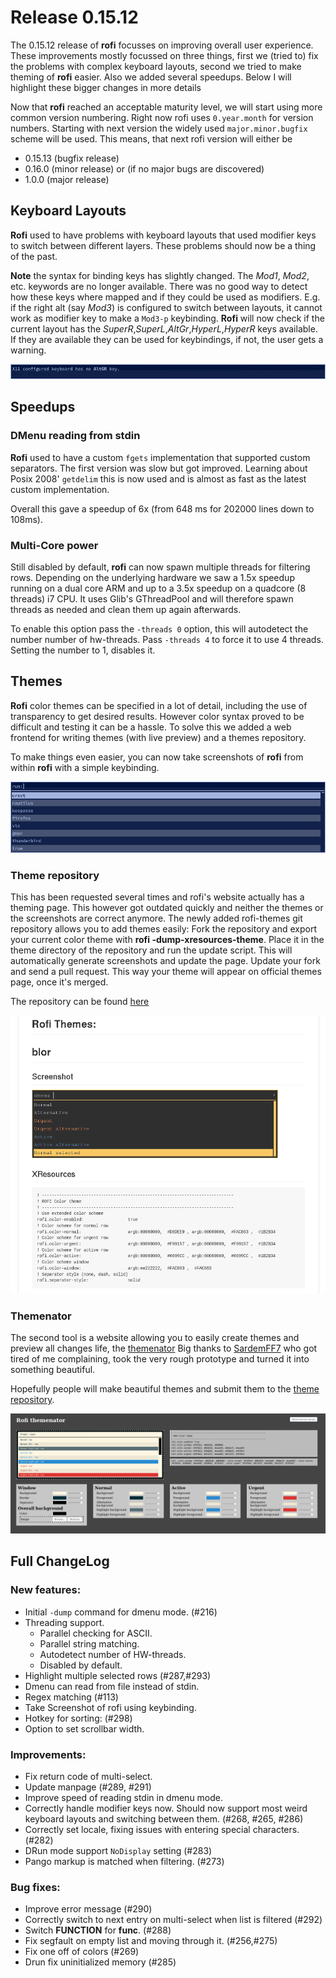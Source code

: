 # Release 0.15.12

The 0.15.12 release of **rofi** focusses on improving overall user experience.  These improvements mostly focussed on
three things, first we (tried to) fix the problems with complex keyboard layouts, second we tried to make theming of
**rofi** easier. Also we added several speedups. Below I will highlight these bigger changes in more details

Now that **rofi** reached an acceptable maturity level, we will start using more common
version numbering. Right now rofi uses `0.year.month` for version numbers.
Starting with next version the widely used `major.minor.bugfix` scheme will be used.
This means, that next rofi version will either be

* 0.15.13 (bugfix release)
* 0.16.0 (minor release) or (if no major bugs are discovered)
* 1.0.0 (major release) 

## Keyboard Layouts

**Rofi** used to have problems with keyboard layouts that used modifier keys to switch between different layers.
These problems should now be a thing of the past.

**Note** the syntax for binding keys has slightly changed. The *Mod1*, *Mod2*, etc. keywords are no longer available.
There was no good way to detect how these keys where mapped and if they could be used as modifiers.
E.g. if the right alt (say *Mod3*) is configured to switch between layouts, it cannot work as modifier key to make a `Mod3-p` keybinding.
**Rofi** will now check if the current layout has the *SuperR*,*SuperL*,*AltGr*,*HyperL*,*HyperR* keys available.
If they are available they can be used for keybindings, if not, the user gets a warning.

![Rofi Keyboard Warning](rofi-warning.png)

## Speedups

### DMenu reading from stdin

**Rofi** used to have a custom `fgets` implementation that supported custom separators. The first version was
slow but got improved. Learning about Posix 2008' `getdelim` this is now used and is almost as fast as the latest custom implementation.

Overall this gave a speedup of 6x (from 648 ms for 202000 lines down to 108ms).

### Multi-Core power

Still disabled by default, **rofi** can now spawn multiple threads for filtering rows. Depending on the underlying
hardware we saw a 1.5x speedup running on a dual core ARM and up to a 3.5x speedup on a quadcore (8 threads) i7 CPU.
It uses Glib's GThreadPool and will therefore spawn threads as needed and clean them up again afterwards.

To enable this option pass the `-threads 0` option, this will autodetect the number number of hw-threads. Pass `-threads 4`
to force it to use 4 threads. Setting the number to 1, disables it.


## Themes

**Rofi** color themes can be specified in a lot of detail, including the use of transparency to get desired results.
However color syntax proved to be difficult and testing it can be a hassle. To solve this we added a web frontend for writing
themes (with live preview) and a themes repository.

To make things even easier, you can now take screenshots of **rofi** from within **rofi** with a simple keybinding.

![Rofi Internal Screenshot](rofi-screenshot.png)
 
### Theme repository

This has been requested several times and rofi's website actually has a theming page. This however got outdated quickly and neither
the themes or the screenshots are correct anymore. The newly added rofi-themes git repository allows you to add themes easily:
Fork the repository and export your current color theme with **rofi -dump-xresources-theme**. Place it in the theme directory
of the repository and run the update script. This will automatically generate screenshots and update the page.
Update your fork and send a pull request. This way your theme will appear on official themes page, once it's merged.

The repository can be found [here](https://github.com/DaveDavenport/rofi-themes/)

![Rofi Theme Site](rofi-theme-site.png)

### Themenator

The second tool is a website allowing you to easily create themes and preview all changes life, the [themenator](https://davedavenport.github.io/rofi/generator.html)
Big thanks to [SardemFF7](https://github.com/sardemff7) who got tired of me complaining, took the very rough prototype and turned it into
something beautiful. 

Hopefully people will make beautiful themes and submit them to the [theme repository](https://github.com/DaveDavenport/rofi-themes/).

![Rofi Themenator](rofi-themenator.png)

## Full ChangeLog

### New features:
- Initial `-dump` command for dmenu mode. (#216)
- Threading support.
    - Parallel checking for ASCII.
    - Parallel string matching.
    - Autodetect number of HW-threads.
    - Disabled by default.
- Highlight multiple selected rows (#287,#293)
- Dmenu can read from file instead of stdin.
- Regex matching (#113)
- Take Screenshot of rofi using keybinding.
- Hotkey for sorting: (#298)
- Option to set scrollbar width.

### Improvements:

- Fix return code of multi-select.
- Update manpage (#289, #291)
- Improve speed of reading stdin in dmenu mode.
- Correctly handle modifier keys now. Should now support most weird keyboard layouts and switching between them.
(#268, #265, #286)
- Correctly set locale, fixing issues with entering special characters. (#282)
- DRun mode support `NoDisplay` setting (#283)
- Pango markup is matched when filtering. (#273)

### Bug fixes:

- Improve error message (#290)
- Correctly switch to next entry on multi-select when list is filtered (#292)
- Switch __FUNCTION__ for __func__. (#288)
- Fix segfault on empty list and moving through it. (#256,#275)
- Fix one off of colors (#269)
- Drun fix uninitialized memory (#285)
